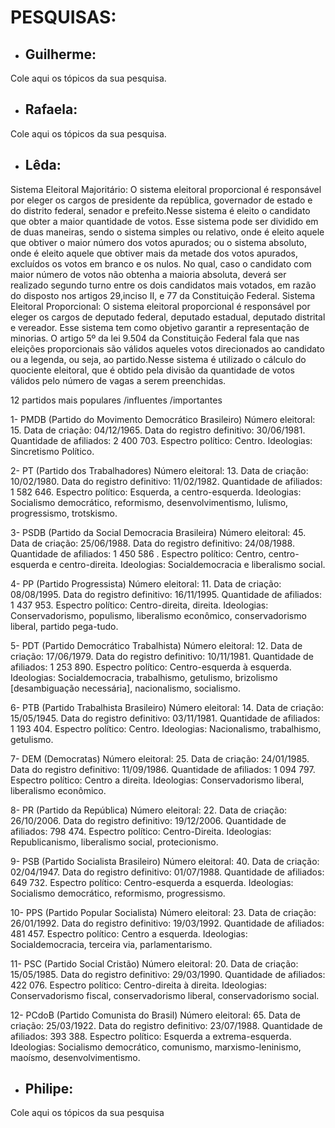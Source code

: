 ﻿# PESQUISAS:

* ## **Guilherme**:

Cole aqui os tópicos da sua pesquisa.

* ## **Rafaela**:

Cole aqui os tópicos da sua pesquisa.

* ## **Lêda**:

Sistema Eleitoral Majoritário:
O sistema eleitoral proporcional é responsável por eleger os cargos de presidente da república, governador de estado e do distrito federal, 
senador e prefeito.Nesse sistema é eleito o candidato que obter a maior quantidade de votos.
Esse sistema pode ser dividido em de duas maneiras, sendo o sistema simples ou relativo, onde é eleito aquele que obtiver o maior número dos votos apurados; 
ou o sistema absoluto, onde é eleito aquele que obtiver mais da metade dos votos apurados, excluídos os votos em branco e os nulos. No qual, caso o candidato 
com maior número de votos não obtenha a maioria absoluta, deverá ser realizado segundo turno entre os dois candidatos mais votados, em razão do disposto nos 
artigos 29,inciso II, e 77 da Constituição Federal.
Sistema Eleitoral Proporcional:
O sistema eleitoral proporcional é responsável por eleger os cargos de deputado federal, deputado estadual, deputado distrital e vereador.
Esse sistema tem como objetivo garantir a representação de minorias. O artigo 5º da lei 9.504 da Constituição Federal fala que nas eleições proporcionais são 
válidos aqueles votos direcionados ao candidato ou a legenda, ou seja, ao partido.Nesse sistema é utilizado o cálculo do quociente eleitoral, que é obtido 
pela divisão da quantidade de votos válidos pelo número de vagas a serem preenchidas.

12 partidos mais populares /influentes /importantes

1- PMDB (Partido do Movimento Democrático Brasileiro)
Número eleitoral: 15. 
Data de criação: 04/12/1965.
Data do registro definitivo: 30/06/1981. 
Quantidade de afiliados: 2 400 703.
Espectro político: Centro.
Ideologias: Sincretismo Político.

2- PT (Partido dos Trabalhadores)
Número eleitoral: 13. 
Data de criação: 10/02/1980.
Data do registro definitivo: 11/02/1982. 
Quantidade de afiliados: 1 582 646.
Espectro político: Esquerda, a centro-esquerda.
Ideologias: Socialismo democrático, reformismo, desenvolvimentismo, lulismo, progressismo, trotskismo.

3- PSDB (Partido da Social Democracia Brasileira)
Número eleitoral: 45. 
Data de criação: 25/06/1988.
Data do registro definitivo: 24/08/1988. 
Quantidade de afiliados: 1 450 586	.
Espectro político: Centro, centro-esquerda e centro-direita.
Ideologias: Socialdemocracia e liberalismo social.


4- PP (Partido Progressista)
Número eleitoral: 11. 
Data de criação: 08/08/1995.
Data do registro definitivo: 16/11/1995. 
Quantidade de afiliados: 1 437 953.
Espectro político: Centro-direita, direita.
Ideologias: Conservadorismo, populismo, liberalismo econômico, conservadorismo liberal, partido pega-tudo.

5- PDT (Partido Democrático Trabalhista)
Número eleitoral: 12. 
Data de criação: 17/06/1979.
Data do registro definitivo: 10/11/1981. 
Quantidade de afiliados: 1 253 890.
Espectro político: Centro-esquerda à esquerda.
Ideologias: Socialdemocracia, trabalhismo, getulismo, brizolismo [desambiguação necessária], nacionalismo, socialismo. 

6- PTB (Partido Trabalhista Brasileiro)
Número eleitoral: 14. 
Data de criação: 15/05/1945.
Data do registro definitivo: 03/11/1981. 
Quantidade de afiliados: 1 193 404.
Espectro político: Centro.
Ideologias: Nacionalismo, trabalhismo, getulismo.

7- DEM (Democratas)
Número eleitoral: 25. 
Data de criação: 24/01/1985.
Data do registro definitivo: 11/09/1986. 
Quantidade de afiliados: 1 094 797.
Espectro político: Centro a direita.
Ideologias: Conservadorismo liberal, liberalismo econômico.

8- PR (Partido da República)
Número eleitoral: 22. 
Data de criação: 26/10/2006.
Data do registro definitivo: 19/12/2006. 
Quantidade de afiliados: 798 474.
Espectro político: Centro-Direita.
Ideologias: Republicanismo, liberalismo social, protecionismo.

9- PSB (Partido Socialista Brasileiro)
Número eleitoral: 40. 
Data de criação: 02/04/1947.
Data do registro definitivo: 01/07/1988. 
Quantidade de afiliados: 649 732.
Espectro político: Centro-esquerda a esquerda.
Ideologias: Socialismo democrático, reformismo, progressismo.

10- PPS (Partido Popular Socialista)
Número eleitoral: 23. 
Data de criação: 26/01/1992.
Data do registro definitivo: 19/03/1992. 
Quantidade de afiliados: 481 457.
Espectro político: Centro a esquerda.
Ideologias: Socialdemocracia, terceira via, parlamentarismo.


11- PSC (Partido Social Cristão)
Número eleitoral: 20. 
Data de criação: 15/05/1985.
Data do registro definitivo: 29/03/1990. 
Quantidade de afiliados: 422 076.
Espectro político: Centro-direita à direita.
Ideologias: Conservadorismo fiscal, conservadorismo liberal, conservadorismo social. 

12- PCdoB (Partido Comunista do Brasil)
Número eleitoral: 65. 
Data de criação: 25/03/1922.
Data do registro definitivo: 23/07/1988. 
Quantidade de afiliados: 393 388.
Espectro político: Esquerda a extrema-esquerda.
Ideologias: Socialismo democrático, comunismo, marxismo-leninismo, maoísmo, desenvolvimentismo.


* ## **Philipe**:

Cole aqui os tópicos da sua pesquisa